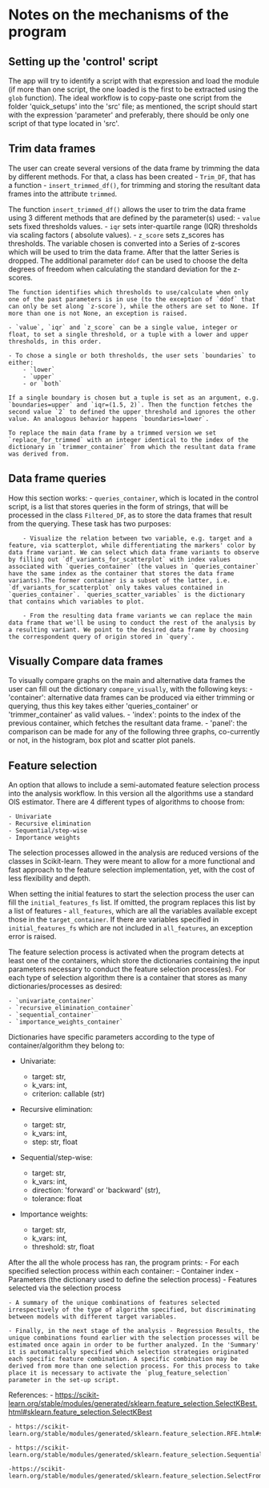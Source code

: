 # Notes on the mechanisms of the program

## Setting up the 'control' script

The app will try to identify a script with that expression and load the module (if more than one script, the one loaded is the first to be extracted using the `glob` function). The ideal workflow is to copy-paste one script from the folder 'quick_setups' into the 'src' file; as mentioned, the script should start with the expression 'parameter' and preferably, there should be only one script of that type located in 'src'. 


## Trim data frames

The user can create several versions of the data frame by trimming the data by different methods. For that, a class has been created - `Trim_DF`, that has a function - `insert_trimmed_df()`, for trimming and storing the resultant data frames into the attribute `trimmed`.

The function `insert_trimmed_df()` allows the user to trim the data frame using 3 different methods that are defined by the parameter(s) used:
    - `value` sets fixed thresholds values.
    - `iqr` sets inter-quartile range (IQR) thresholds via scaling factors ( absolute values).
    - `z_score` sets z_scores has thresholds. The variable chosen is converted into a Series of z-scores which will be used to trim the data frame. After that the latter Series is dropped. The additional parameter `ddof` can be used to choose the delta degrees of freedom when calculating the standard deviation for the z-scores.

    The function identifies which thresholds to use/calculate when only one of the past parameters is in use (to the exception of `ddof` that can only be set along `z-score`), while the others are set to None. If more than one is not None, an exception is raised.

    - `value`, `iqr` and `z_score` can be a single value, integer or float, to set a single threshold, or a tuple with a lower and upper thresholds, in this order. 

    - To chose a single or both thresholds, the user sets `boundaries` to either:
        - `lower`
        - `upper`
        - or `both`

    If a single boundary is chosen but a tuple is set as an argument, e.g.  `boundaries=upper` and `iqr=(1.5, 2)`. Then the function fetches the second value `2` to defined the upper threshold and ignores the other value. An analogous behavior happens `boundaries=lower`.  

    To replace the main data frame by a trimmed version we set `replace_for_trimmed` with an integer identical to the index of the dictionary in `trimmer_container` from which the resultant data frame was derived from.


## Data frame queries

How this section works:
    - `queries_container`, which is located in the control script, is a list that stores queries in the form of strings, that will be processed in the class `Filtered_DF`, as to store the data frames that result from the querying. These task has two purposes:

        - Visualize the relation between two variable, e.g. target and a feature, via scatterplot, while differentiating the markers' color by data frame variant. We can select which data frame variants to observe by filling out `df_variants_for_scatterplot` with index values associated with `queries_container` (the values in `queries_container` have the same index as the container that stores the data frame variants).The former container is a subset of the latter, i.e. `df_variants_for_scatterplot` only takes values contained in `queries_container`. `queries_scatter_variables` is the dictionary that contains which variables to plot.

        - From the resulting data frame variants we can replace the main data frame that we'll be using to conduct the rest of the analysis by a resulting variant. We point to the desired data frame by choosing the correspondent query of origin stored in `query`.


## Visually Compare data frames 

To visually compare graphs on the main and alternative data frames the user can fill out the dictionary `compare_visually`, with the following keys:
    - 'container': alternative data frames can be produced via either trimming or querying, thus this key takes either 'queries_container' or 'trimmer_container' as valid values.
    - 'index': points to the index of the previous container, which fetches the resultant data frame.
    - 'panel': the comparison can be made for any of the following three graphs, co-currently or not, in the histogram, box plot and scatter plot panels.  


## Feature selection

An option that allows to include a semi-automated feature selection process into the analysis workflow. In this version all the algorithms use a standard OlS estimator. There are 4 different types of algorithms to choose from:

    - Univariate 
    - Recursive elimination
    - Sequential/step-wise 
    - Importance weights

The selection processes allowed in the analysis are reduced versions of the classes in Scikit-learn. They were meant to allow for a more functional and fast approach to the feature selection implementation, yet, with the cost of less flexibility and depth. 


When setting the initial features to start the selection process the user can fill the `initial_features_fs` list. If omitted, the program replaces this list by a list of features - `all_features`, which are all the variables available except those in the `target_container`. If there are variables specified in `initial_features_fs` which are not included in `all_features`, an exception error is raised.

The feature selection process is activated when the program detects at least one of the containers, which store the dictionaries containing the input parameters necessary to conduct the feature selection process(es). For each type of selection algorithm there is a container that stores as many dictionaries/processes as desired:

    - `univariate_container`
    - `recursive_elimination_container`
    - `sequential_container`
    - `importance_weights_container` 

Dictionaries have specific parameters according to the type of container/algorithm they belong to:

- Univariate:
    - target: str, 
    - k_vars: int,
    - criterion: callable (str)

- Recursive elimination:
    - target: str, 
    - k_vars: int,
    - step: str, float

- Sequential/step-wise:
    - target: str, 
    - k_vars: int,
    - direction: 'forward' or 'backward' (str),
    - tolerance: float

- Importance weights:
    - target: str, 
    - k_vars: int,
    - threshold: str, float


After the all the whole process has ran, the program prints:
    - For each specified selection process within each container:
        - Container index
        - Parameters (the dictionary used to define the selection process)
        - Features selected via the selection process

    - A summary of the unique combinations of features selected irrespectively of the type of algorithm specified, but discriminating between models with different target variables.

    - Finally, in the next stage of the analysis - Regression Results, the unique combinations found earlier with the selection processes will be estimated once again in order to be further analyzed. In the 'Summary' it is automatically specified which selection strategies originated each specific feature combination. A specific combination may be derived from more than one selection process. For this process to take place it is necessary to activate the `plug_feature_selection` parameter in the set-up script.


References:
    - https://scikit-learn.org/stable/modules/generated/sklearn.feature_selection.SelectKBest.html#sklearn.feature_selection.SelectKBest

    - https://scikit-learn.org/stable/modules/generated/sklearn.feature_selection.RFE.html#sklearn.feature_selection.RFE

    - https://scikit-learn.org/stable/modules/generated/sklearn.feature_selection.SequentialFeatureSelector.html#sklearn.feature_selection.SequentialFeatureSelector

    -https://scikit-learn.org/stable/modules/generated/sklearn.feature_selection.SelectFromModel.html#sklearn.feature_selection.SelectFromModel
